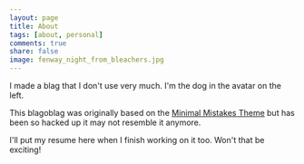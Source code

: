 ```yaml
---
layout: page
title: About
tags: [about, personal]
comments: true
share: false
image: fenway_night_from_bleachers.jpg
---
```


I made a blag that I don't use very much. I'm the dog in the avatar on the left. 

This blagoblag was originally based on the [Minimal Mistakes Theme](http://mmistakes.github.io/minimal-mistakes) but has been so hacked up it may not resemble it anymore.

I'll put my resume here when I finish working on it too. Won't that be exciting!